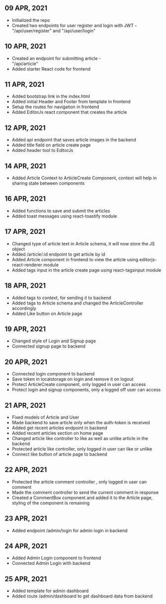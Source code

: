 ## 09 APR, 2021
* Initialized the repo
* Created two endpoints for user register and login with JWT - \
"/api/user/register" and 
"/api/user/login"

## 10 APR, 2021
* Created an endpoint for submitting article - \
"/api/article"
* Added starter React code for frontend

## 11 APR, 2021
* Added bootstrap link in the index.html
* Added initial Header and Footer from template in frontend
* Setup the routes for navigation in frontend
* Added EditorJs react component that creates the article

## 12 APR, 2021
* Added api endpoint that saves article images in the backend
* Added title field on article create page
* Added header tool to EditorJs

## 14 APR, 2021
* Added Article Context to ArticleCreate Component, context will help in sharing state between components

## 16 APR, 2021
* Added functions to save and submit the articles
* Added toast messages using react-toastify module

## 17 APR, 2021
* Changed type of article text in Article schema, it will now store the JS object
* Added /article/:id endpoint to get article by id
* Added Article component in frontend to view the article using editorjs-react-renderer module
* Added tags input in the article create page using react-tagsinput module

## 18 APR, 2021
* Added tags to context, for sending it to backend
* Added tags to Article schema and changed the ArticleController accordingly
* Added Like button on Article page

## 19 APR, 2021
* Changed style of Login and Signup page
* Connected signup page to backend

## 20 APR, 2021
* Connected login component to backend
* Save token in localstorage on login and remove it on logout
* Protect ArticleCreate component, only logged in user can access
* Protect login and signup components, only a logged off user can access

## 21 APR, 2021
* Fixed models of Article and User
* Made backend to save article only when the auth-token is received
* Added get recent articles endpoint in backend
* Added recent articles section on home page
* Changed article like controller to like as well as unlike article in the backend
* Protected article like controller, only logged in user can like or unlike
* Connect like button of article page to backend

## 22 APR, 2021
* Protected the article comment controller , only logged in user can comment
* Made the comment controller to send the current comment in response
* Created a CommentBox component and added it to the Article page, styling of the component is remaining

## 23 APR, 2021
* Added endpoint /admin/login for admin login in backend

## 24 APR, 2021
* Added Admin Login component to frontend
* Connected Admin Login with backend

## 25 APR, 2021
* Added template for admin dashboard
* Added route /admin/dashboard to get dashboard data from backend
